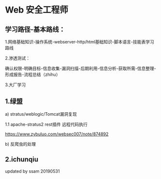 # Web 安全工程师
## 学习路径-基本路线：
1.网络基础知识-操作系统-webserver-http/html基础知识-脚本语言-技能表学习路线

2.渗透测试：

确认权限-明确目标-信息收集-漏洞扫描-后期利用-信息分析-获取所需-信息整理-形成报告-流程总结（zhihu）

3.大厂学习


## 1.绿盟
a) stratus/weblogic/Tomcat漏洞复现

1.1 apache-stratus2 rest插件 远程代码执行

https://www.zybuluo.com/websec007/note/874892

b) 反爬虫的处理

## 2.ichunqiu

updated by ssam 20190531
